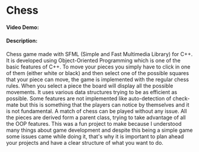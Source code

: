 # Chess
#### Video Demo:  <URL HERE>
#### Description:
Chess game made with SFML (Simple and Fast Multimedia Library) for C++. It is developed using Object-Oriented Programming which is one of the basic features of C++. To move your pieces you simply have to click in one of them (either white or black) and then select one of the possible squares that your piece can move, the game is implemented with the regular chess rules. When you select a piece the board will display all the possible movements. It uses various data structures trying to be as efficient as possible. Some features are not implemented like auto-detection of check-mate but this is something that the players can notice by themselves and it is not fundamental. A match of chess can be played without any issue. All the pieces are derived form a parent class, trying to take advantage of all the OOP features. This was a fun project to make because I understood many things about game development and despite this being a simple game some issues came while doing it, that's why it is important to plan ahead your projects and have a clear structure of what you want to do.